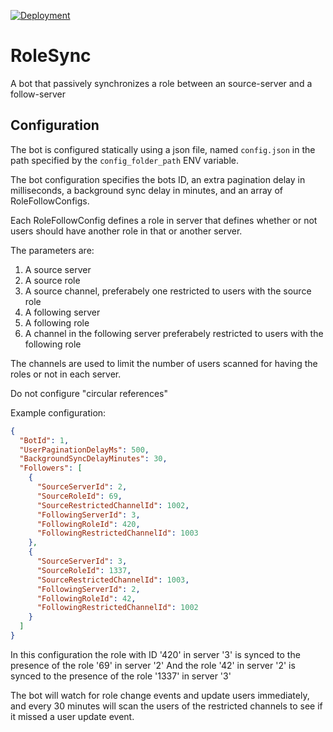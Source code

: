 [![Deployment](https://github.com/kelson-dev/RoleSync/actions/workflows/dotnet.yml/badge.svg)](https://github.com/kelson-dev/RoleSync/actions/workflows/dotnet.yml)

# RoleSync
A bot that passively synchronizes a role between an source-server and a follow-server

## Configuration

The bot is configured statically using a json file, named `config.json` in the path specified by the `config_folder_path` ENV variable.

The bot configuration specifies the bots ID, an extra pagination delay in milliseconds, a background sync delay in minutes, and an array of RoleFollowConfigs.

Each RoleFollowConfig defines a role in server that defines whether or not users should have another role in that or another server.

The parameters are:
 1. A source server
 1. A source role
 1. A source channel, preferabely one restricted to users with the source role
 1. A following server
 1. A following role
 1. A channel in the following server preferabely restricted to users with the following role

The channels are used to limit the number of users scanned for having the roles or not in each server.

Do not configure "circular references" 


Example configuration:

```json
{
  "BotId": 1,
  "UserPaginationDelayMs": 500,
  "BackgroundSyncDelayMinutes": 30,
  "Followers": [
    {
      "SourceServerId": 2,
      "SourceRoleId": 69,
      "SourceRestrictedChannelId": 1002,
      "FollowingServerId": 3,
      "FollowingRoleId": 420,
      "FollowingRestrictedChannelId": 1003
    },
    {
      "SourceServerId": 3,
      "SourceRoleId": 1337,
      "SourceRestrictedChannelId": 1003,
      "FollowingServerId": 2,
      "FollowingRoleId": 42,
      "FollowingRestrictedChannelId": 1002
    }
  ]
}
```

In this configuration the role with ID '420' in server '3' is synced to the presence of the role '69' in server '2'
And the role '42' in server '2' is synced to the presence of the role '1337' in server '3'

The bot will watch for role change events and update users immediately, and every 30 minutes will scan the users of the restricted channels to see if it missed a user update event.